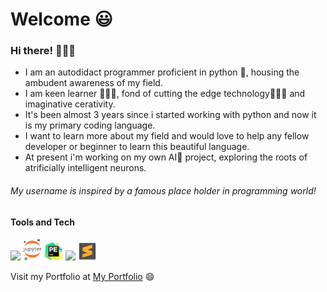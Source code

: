 # Welcome 😃
### Hi there! 🙋🏼‍♂️
* I am an autodidact programmer proficient in python 🐍, housing the ambudent awareness of my field.
* I am keen learner 👨🏼‍🎓, fond of cutting the edge technology👨🏼‍💻 and imaginative cerativity.
* It's been almost 3 years since i started working with python and now it is my primary coding language.
* I want to learn more about my field and would love to help any fellow developer or beginner to learn this beautiful language.
* At present i'm working on my own AI🤖 project, exploring the roots of atrificially intelligent neurons.

###### My username is inspired by a famous place holder in programming world!

#### Tools and Tech
<img src='icons/icon (1).ico' width=30px> <img src='icons/icon (1).png' width=30px> <img src='icons/icon (2).png' width=30px> <img src='icons/icon (2).ico' width=30px> <img src='icons/icon (3).png' width=30px>





Visit my Portfolio at <a href='https://mydigitalprofile.herokuapp.com'>My Portfolio</a> 😄

